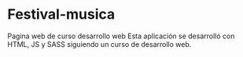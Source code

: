 # Festival-musica
Pagina web de curso desarrollo web
Esta aplicación se desarrolló con HTML, JS y SASS siguiendo un curso de desarrollo web.

